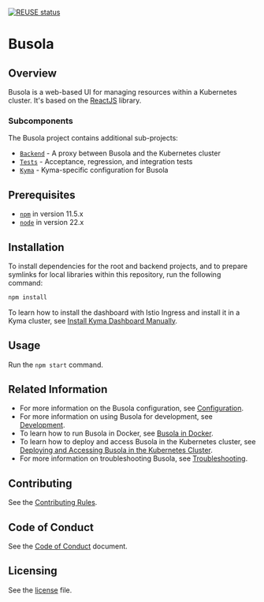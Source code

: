[![REUSE status](https://api.reuse.software/badge/github.com/kyma-project/busola)](https://api.reuse.software/info/github.com/kyma-project/busola)

# Busola

## Overview

Busola is a web-based UI for managing resources within a Kubernetes cluster. It's based on the [ReactJS](https://reactjs.org/) library.

### Subcomponents

The Busola project contains additional sub-projects:

- [`Backend`](./backend) - A proxy between Busola and the Kubernetes cluster
- [`Tests`](./tests) - Acceptance, regression, and integration tests
- [`Kyma`](./kyma) - Kyma-specific configuration for Busola

## Prerequisites
<!-- markdown-link-check-disable-next-line -->
- [`npm`](https://www.npmjs.com/) in version 11.5.x
- [`node`](https://nodejs.org/en/) in version 22.x

## Installation

To install dependencies for the root and backend projects, and to prepare symlinks for local libraries within this repository, run the following command:

```bash
npm install
```

To learn how to install the dashboard with Istio Ingress and install it in a Kyma cluster, see [Install Kyma Dashboard Manually](docs/install-kyma-dashboard-manually.md).

## Usage

Run the `npm start` command.

## Related Information

- For more information on the Busola configuration, see [Configuration](docs/operator/configuration.md).
- For more information on using Busola for development, see [Development](docs/contributor/development.md).
- To learn how to run Busola in Docker, see [Busola in Docker](docs/contributor/busola-docker.md).
- To learn how to deploy and access Busola in the Kubernetes cluster, see [Deploying and Accessing Busola in the Kubernetes Cluster](docs/contributor/deploy-access-kubernetes.md).
- For more information on troubleshooting Busola, see [Troubleshooting](docs/operator/troubleshooting.md).

## Contributing

See the [Contributing Rules](CONTRIBUTING.md).

## Code of Conduct

See the [Code of Conduct](CODE_OF_CONDUCT.md) document.

## Licensing

See the [license](./LICENSE) file.
